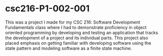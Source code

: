 # csc216-P1-002-001
This was a project I made for my CSC 216: Software Development Fundamentals class where I had to demonstrate proficiency in object oriented programming by developing and testing an application that tracks the development of a project and its individual parts. This project also placed emphasis on getting familiar with developing software using the state pattern and modeling software as a finite state machine.

